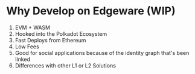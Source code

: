 # Why Develop on Edgeware \(WIP\)

1. EVM + WASM
2. Hooked into the Polkadot Ecosystem
3. Fast Deploys from Ethereum
4. Low Fees
5. Good for social applications because of the identity graph that's been linked
6. Differences with other L1 or L2 Solutions

